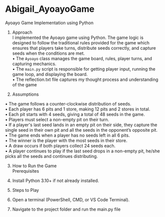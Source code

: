 # Abigail_AyoayoGame
Ayoayo Game Implementation using Python
1.	Approach  
I implemented the Ayoayo game using Python. The game logic is designed to follow the traditional rules provided for the game which ensures that players take turns, distribute seeds correctly, and capture seeds when the conditions are met.  
•	The `Ayoayo` class manages the game board, rules, player turns, and capturing mechanics.  
•	The `main.py` script is responsible for getting player input, running the game loop, and displaying the board.  
•	The reflection.txt file captures my thought process and understanding of the game

2.	Assumptions

•	The game follows a counter-clockwise distribution of seeds.  
•	Each player has 6 pits and 1 store, making 12 pits and 2 stores in total.  
•	Each pit starts with 4 seeds, giving a total of 48 seeds in the game.  
•	Players must select a non-empty pit on their turn.  
•	If a player's last seed lands in an empty pit on their side, they capture the single seed in their own pit and all the seeds in the opponent’s opposite pit. 
•	The game ends when a player has no seeds left in all 6 pits.  
•	The winner is the player with the most seeds in their store.  
•	A draw occurs if both players collect 24 seeds each.  
•	A player continues to play if the last seed drops in a non-empty pit, he/she picks all the seeds and continues distributing.

3.	How to Run the Game  
Prerequisites  
1. Install Python 3.10+ if not already installed.  

4.	Steps to Play  
1. Open a terminal (PowerShell, CMD, or VS Code Terminal).  
2. Navigate to the project folder and run the main.py file

